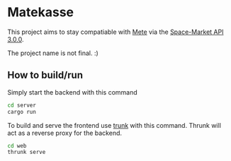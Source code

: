 # Matekasse

This project aims to stay compatiable with
[Mete](https://github.com/chaosdorf/mete) via the [Space-Market
API 3.0.0](https://space-market.github.io/API/swagger-ui).

The project name is not final. :)

## How to build/run

Simply start the backend with this command 
```sh
cd server
cargo run
```

To build and serve the frontend use [trunk](https://github.com/thedodd/trunk)
with this command. Thrunk will act as a reverse proxy for the backend.

```sh
cd web
thrunk serve
```
